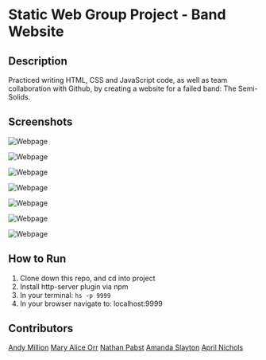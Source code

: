 # Static Web Group Project - Band Website

## Description
Practiced writing HTML, CSS and JavaScript code, as well as team collaboration with Github, by creating a website for a failed band: The Semi-Solids.

## Screenshots
![Webpage](https://raw.githubusercontent.com/nss-evening-cohort-7/bandz-semi-solids/master/screenshots/band-screen1.png)

![Webpage](https://raw.githubusercontent.com/nss-evening-cohort-7/bandz-semi-solids/master/screenshots/band-screen2.png)

![Webpage](https://raw.githubusercontent.com/nss-evening-cohort-7/bandz-semi-solids/master/screenshots/band-screen3.png)

![Webpage](https://raw.githubusercontent.com/nss-evening-cohort-7/bandz-semi-solids/master/screenshots/band-screen4.png)

![Webpage](https://raw.githubusercontent.com/nss-evening-cohort-7/bandz-semi-solids/master/screenshots/band-screen5.png)

![Webpage](https://raw.githubusercontent.com/nss-evening-cohort-7/bandz-semi-solids/master/screenshots/band-screen6.png)

![Webpage](https://raw.githubusercontent.com/nss-evening-cohort-7/bandz-semi-solids/master/screenshots/band-screen7.png)

## How to Run
 1. Clone down this repo, and cd into project
 1. Install http-server plugin via npm
 1. In your terminal: ```hs -p 9999```
 1. In your browser navigate to: localhost:9999

## Contributors
[Andy Million](https://github.com/amillion3)
[Mary Alice Orr](https://github.com/maryaliceorr)
[Nathan Pabst](https://github.com/nathanpabst)
[Amanda Slayton](https://github.com/ASlayton)
[April Nichols](https://github.com/aprilrochelle)